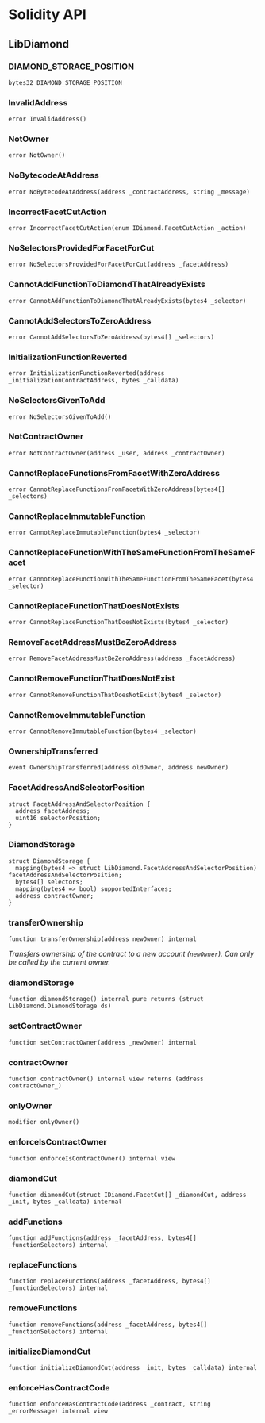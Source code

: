 # Solidity API

## LibDiamond

### DIAMOND_STORAGE_POSITION

```solidity
bytes32 DIAMOND_STORAGE_POSITION
```

### InvalidAddress

```solidity
error InvalidAddress()
```

### NotOwner

```solidity
error NotOwner()
```

### NoBytecodeAtAddress

```solidity
error NoBytecodeAtAddress(address _contractAddress, string _message)
```

### IncorrectFacetCutAction

```solidity
error IncorrectFacetCutAction(enum IDiamond.FacetCutAction _action)
```

### NoSelectorsProvidedForFacetForCut

```solidity
error NoSelectorsProvidedForFacetForCut(address _facetAddress)
```

### CannotAddFunctionToDiamondThatAlreadyExists

```solidity
error CannotAddFunctionToDiamondThatAlreadyExists(bytes4 _selector)
```

### CannotAddSelectorsToZeroAddress

```solidity
error CannotAddSelectorsToZeroAddress(bytes4[] _selectors)
```

### InitializationFunctionReverted

```solidity
error InitializationFunctionReverted(address _initializationContractAddress, bytes _calldata)
```

### NoSelectorsGivenToAdd

```solidity
error NoSelectorsGivenToAdd()
```

### NotContractOwner

```solidity
error NotContractOwner(address _user, address _contractOwner)
```

### CannotReplaceFunctionsFromFacetWithZeroAddress

```solidity
error CannotReplaceFunctionsFromFacetWithZeroAddress(bytes4[] _selectors)
```

### CannotReplaceImmutableFunction

```solidity
error CannotReplaceImmutableFunction(bytes4 _selector)
```

### CannotReplaceFunctionWithTheSameFunctionFromTheSameFacet

```solidity
error CannotReplaceFunctionWithTheSameFunctionFromTheSameFacet(bytes4 _selector)
```

### CannotReplaceFunctionThatDoesNotExists

```solidity
error CannotReplaceFunctionThatDoesNotExists(bytes4 _selector)
```

### RemoveFacetAddressMustBeZeroAddress

```solidity
error RemoveFacetAddressMustBeZeroAddress(address _facetAddress)
```

### CannotRemoveFunctionThatDoesNotExist

```solidity
error CannotRemoveFunctionThatDoesNotExist(bytes4 _selector)
```

### CannotRemoveImmutableFunction

```solidity
error CannotRemoveImmutableFunction(bytes4 _selector)
```

### OwnershipTransferred

```solidity
event OwnershipTransferred(address oldOwner, address newOwner)
```

### FacetAddressAndSelectorPosition

```solidity
struct FacetAddressAndSelectorPosition {
  address facetAddress;
  uint16 selectorPosition;
}
```

### DiamondStorage

```solidity
struct DiamondStorage {
  mapping(bytes4 => struct LibDiamond.FacetAddressAndSelectorPosition) facetAddressAndSelectorPosition;
  bytes4[] selectors;
  mapping(bytes4 => bool) supportedInterfaces;
  address contractOwner;
}
```

### transferOwnership

```solidity
function transferOwnership(address newOwner) internal
```

_Transfers ownership of the contract to a new account (`newOwner`).
Can only be called by the current owner._

### diamondStorage

```solidity
function diamondStorage() internal pure returns (struct LibDiamond.DiamondStorage ds)
```

### setContractOwner

```solidity
function setContractOwner(address _newOwner) internal
```

### contractOwner

```solidity
function contractOwner() internal view returns (address contractOwner_)
```

### onlyOwner

```solidity
modifier onlyOwner()
```

### enforceIsContractOwner

```solidity
function enforceIsContractOwner() internal view
```

### diamondCut

```solidity
function diamondCut(struct IDiamond.FacetCut[] _diamondCut, address _init, bytes _calldata) internal
```

### addFunctions

```solidity
function addFunctions(address _facetAddress, bytes4[] _functionSelectors) internal
```

### replaceFunctions

```solidity
function replaceFunctions(address _facetAddress, bytes4[] _functionSelectors) internal
```

### removeFunctions

```solidity
function removeFunctions(address _facetAddress, bytes4[] _functionSelectors) internal
```

### initializeDiamondCut

```solidity
function initializeDiamondCut(address _init, bytes _calldata) internal
```

### enforceHasContractCode

```solidity
function enforceHasContractCode(address _contract, string _errorMessage) internal view
```

